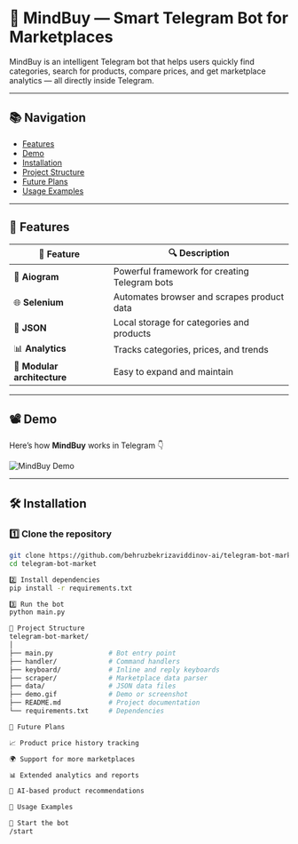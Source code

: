 # 🧠 MindBuy — Smart Telegram Bot for Marketplaces

MindBuy is an intelligent Telegram bot that helps users quickly find categories, search for products, compare prices, and get marketplace analytics — all directly inside Telegram.

---

## 📚 Navigation

- [Features](#features)
- [Demo](#demo)
- [Installation](#installation)
- [Project Structure](#project-structure)
- [Future Plans](#future-plans)
- [Usage Examples](#usage-examples)

---

## 🎯 Features

| 📌 Feature | 🔍 Description |
|------------|----------------|
| 🤖 **Aiogram** | Powerful framework for creating Telegram bots |
| 🌐 **Selenium** | Automates browser and scrapes product data |
| 💾 **JSON** | Local storage for categories and products |
| 📊 **Analytics** | Tracks categories, prices, and trends |
| 🧱 **Modular architecture** | Easy to expand and maintain |

---

## 📽 Demo

Here’s how **MindBuy** works in Telegram 👇  

![MindBuy Demo](https://github.com/user-attachments/assets/393f72e0-ef52-4cb0-8670-d601f193838b)

---


## 🛠 Installation

### 1️⃣ Clone the repository
```bash
git clone https://github.com/behruzbekrizaviddinov-ai/telegram-bot-market.git
cd telegram-bot-market

2️⃣ Install dependencies
pip install -r requirements.txt

3️⃣ Run the bot
python main.py

📂 Project Structure
telegram-bot-market/
│
├── main.py              # Bot entry point
├── handler/             # Command handlers
├── keyboard/            # Inline and reply keyboards
├── scraper/             # Marketplace data parser
├── data/                # JSON data files
├── demo.gif             # Demo or screenshot
├── README.md            # Project documentation
└── requirements.txt     # Dependencies

🚀 Future Plans

📈 Product price history tracking

🌍 Support for more marketplaces

📊 Extended analytics and reports

🤖 AI-based product recommendations

📌 Usage Examples

🏁 Start the bot
/start
